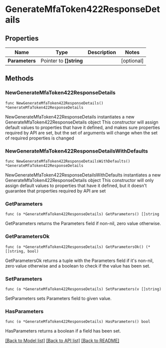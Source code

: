# GenerateMfaToken422ResponseDetails

## Properties

Name | Type | Description | Notes
------------ | ------------- | ------------- | -------------
**Parameters** | Pointer to **[]string** |  | [optional] 

## Methods

### NewGenerateMfaToken422ResponseDetails

`func NewGenerateMfaToken422ResponseDetails() *GenerateMfaToken422ResponseDetails`

NewGenerateMfaToken422ResponseDetails instantiates a new GenerateMfaToken422ResponseDetails object
This constructor will assign default values to properties that have it defined,
and makes sure properties required by API are set, but the set of arguments
will change when the set of required properties is changed

### NewGenerateMfaToken422ResponseDetailsWithDefaults

`func NewGenerateMfaToken422ResponseDetailsWithDefaults() *GenerateMfaToken422ResponseDetails`

NewGenerateMfaToken422ResponseDetailsWithDefaults instantiates a new GenerateMfaToken422ResponseDetails object
This constructor will only assign default values to properties that have it defined,
but it doesn't guarantee that properties required by API are set

### GetParameters

`func (o *GenerateMfaToken422ResponseDetails) GetParameters() []string`

GetParameters returns the Parameters field if non-nil, zero value otherwise.

### GetParametersOk

`func (o *GenerateMfaToken422ResponseDetails) GetParametersOk() (*[]string, bool)`

GetParametersOk returns a tuple with the Parameters field if it's non-nil, zero value otherwise
and a boolean to check if the value has been set.

### SetParameters

`func (o *GenerateMfaToken422ResponseDetails) SetParameters(v []string)`

SetParameters sets Parameters field to given value.

### HasParameters

`func (o *GenerateMfaToken422ResponseDetails) HasParameters() bool`

HasParameters returns a boolean if a field has been set.


[[Back to Model list]](../README.md#documentation-for-models) [[Back to API list]](../README.md#documentation-for-api-endpoints) [[Back to README]](../README.md)



